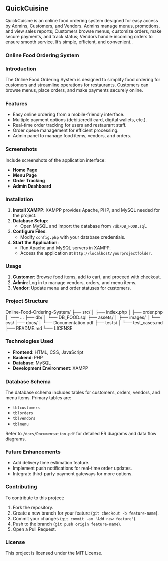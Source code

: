 ## QuickCuisine
QuickCuisine is an online food ordering system designed for easy access by Admins, Customers, and Vendors. Admins manage menus, promotions, and view sales reports; Customers browse menus, customize orders, make secure payments, and track status; Vendors handle incoming orders to ensure smooth service. It’s simple, efficient, and convenient..

### Online Food Ordering System
### Introduction
The Online Food Ordering System is designed to simplify food ordering for customers and streamline operations for restaurants. Customers can browse menus, place orders, and make payments securely online.

### Features
- Easy online ordering from a mobile-friendly interface.
- Multiple payment options (debit/credit card, digital wallets, etc.).
- Real-time order tracking for users and restaurant staff.
- Order queue management for efficient processing.
- Admin panel to manage food items, vendors, and orders.

### Screenshots
Include screenshots of the application interface:
- **Home Page**
- **Menu Page**
- **Order Tracking**
- **Admin Dashboard**

### Installation
1. **Install XAMPP**: XAMPP provides Apache, PHP, and MySQL needed for the project.
2. **Database Setup**:
   - Open MySQL and import the database from `/db/DB_FOOD.sql`.
3. **Configure Files**:
   - Modify `config.php` with your database credentials.
4. **Start the Application**:
   - Run Apache and MySQL servers in XAMPP.
   - Access the application at `http://localhost/yourprojectfolder`.

### Usage
1. **Customer**: Browse food items, add to cart, and proceed with checkout.
2. **Admin**: Log in to manage vendors, orders, and menu items.
3. **Vendor**: Update menu and order statuses for customers.

### Project Structure
Online-Food-Ordering-System/ ├── src/ │ ├── index.php │ ├── order.php │ └── ... ├── db/ │ └── DB_FOOD.sql ├── assets/ │ ├── images/ │ └── css/ ├── docs/ │ └── Documentation.pdf ├── tests/ │ └── test_cases.md ├── README.md └── LICENSE

### Technologies Used
- **Frontend**: HTML, CSS, JavaScript
- **Backend**: PHP
- **Database**: MySQL
- **Development Environment**: XAMPP

### Database Schema
The database schema includes tables for customers, orders, vendors, and menu items. Primary tables are:
- `tblcustomers`
- `tblorders`
- `tblvendors`
- `tblmenu`

Refer to `/docs/Documentation.pdf` for detailed ER diagrams and data flow diagrams.

### Future Enhancements
- Add delivery time estimation feature.
- Implement push notifications for real-time order updates.
- Integrate third-party payment gateways for more options.

### Contributing
To contribute to this project:
1. Fork the repository.
2. Create a new branch for your feature (`git checkout -b feature-name`).
3. Commit your changes (`git commit -am 'Add new feature'`).
4. Push to the branch (`git push origin feature-name`).
5. Open a Pull Request.

### License
This project is licensed under the MIT License.
